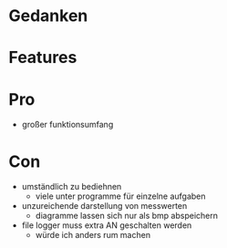 Gedanken
========

Features
========


Pro
===
- großer funktionsumfang


Con
===
- umständlich zu bediehnen
	- viele unter programme für einzelne aufgaben
- unzureichende darstellung von messwerten
	- diagramme lassen sich nur als bmp abspeichern
- file logger muss extra AN geschalten werden
	- würde ich anders rum machen

